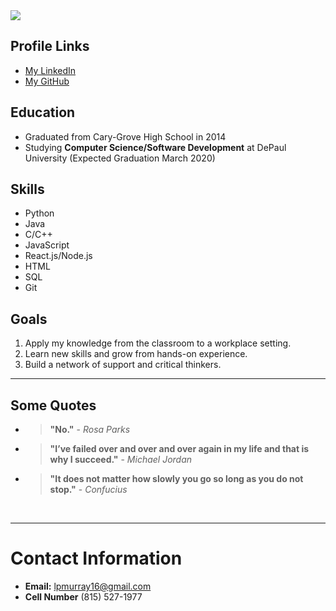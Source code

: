 <img class="selfie" src="http://studentweb.cdm.depaul.edu/~lmurra15/editedProfpic%20%282%29.png">

## Profile Links

- [My LinkedIn](http://www.linkedin.com/in/log-mur16)
- [My GitHub](http://www.github.com/lpmurray16)

## Education

- Graduated from Cary-Grove High School in 2014
- Studying **Computer Science/Software Development** at DePaul University (Expected Graduation March 2020)

## Skills

- Python
- Java
- C/C++
- JavaScript
- React.js/Node.js
- HTML
- SQL
- Git

## Goals

1. Apply my knowledge from the classroom to a workplace setting.
2. Learn new skills and grow from hands-on experience.
3. Build a network of support and critical thinkers.

<hr>

## Some Quotes

- > **"No."** - _Rosa Parks_
- > **"I’ve failed over and over and over again in my life and that is why I succeed."** - _Michael Jordan_
- > **"It does not matter how slowly you go so long as you do not stop."** - _Confucius_

<br>
<hr>

# Contact Information

- **Email:** lpmurray16@gmail.com
- **Cell Number** (815) 527-1977
